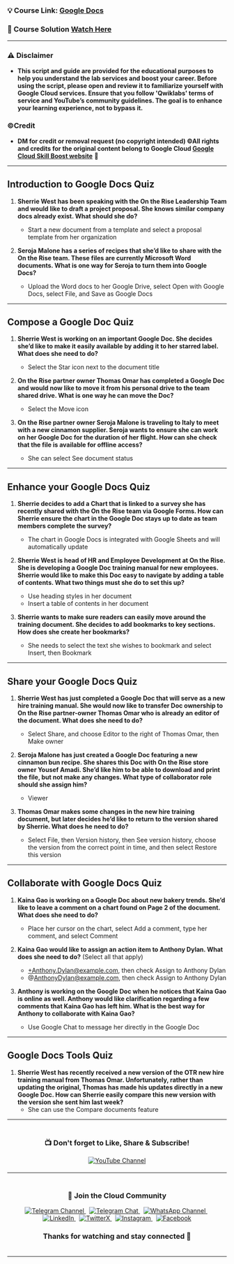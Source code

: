 
### 💡 Course Link: [Google Docs](https://www.cloudskillsboost.google/course_templates/195)

### 🚀 Course Solution [Watch Here](https://youtu.be/uLrs5leAHAQ)

---

### ⚠️ Disclaimer
- **This script and guide are provided for  the educational purposes to help you understand the lab services and boost your career. Before using the script, please open and review it to familiarize yourself with Google Cloud services. Ensure that you follow 'Qwiklabs' terms of service and YouTube’s community guidelines. The goal is to enhance your learning experience, not to bypass it.**

### ©Credit
- **DM for credit or removal request (no copyright intended) ©All rights and credits for the original content belong to Google Cloud [Google Cloud Skill Boost website](https://www.cloudskillsboost.google/)** 🙏

---

## **Introduction to Google Docs Quiz**

1. **Sherrie West has been speaking with the On the Rise Leadership Team and would like to draft a project proposal. She knows similar company docs already exist. What should she do?**  
   - Start a new document from a template and select a proposal template from her organization

2. **Seroja Malone has a series of recipes that she’d like to share with the On the Rise team. These files are currently Microsoft Word documents. What is one way for Seroja to turn them into Google Docs?**  
   - Upload the Word docs to her Google Drive, select Open with Google Docs, select File, and Save as Google Docs

---

## **Compose a Google Doc Quiz**

1. **Sherrie West is working on an important Google Doc. She decides she’d like to make it easily available by adding it to her starred label. What does she need to do?**  
   - Select the Star icon next to the document title

2. **On the Rise partner owner Thomas Omar has completed a Google Doc and would now like to move it from his personal drive to the team shared drive. What is one way he can move the Doc?**  
   - Select the Move icon

3. **On the Rise partner owner Seroja Malone is traveling to Italy to meet with a new cinnamon supplier. Seroja wants to ensure she can work on her Google Doc for the duration of her flight. How can she check that the file is available for offline access?**  
   - She can select See document status

---

## **Enhance your Google Docs Quiz**

1. **Sherrie decides to add a Chart that is linked to a survey she has recently shared with the On the Rise team via Google Forms. How can Sherrie ensure the chart in the Google Doc stays up to date as team members complete the survey?**  
   - The chart in Google Docs is integrated with Google Sheets and will automatically update

2. **Sherrie West is head of HR and Employee Development at On the Rise. She is developing a Google Doc training manual for new employees. Sherrie would like to make this Doc easy to navigate by adding a table of contents. What two things must she do to set this up?**  
   - Use heading styles in her document  
   - Insert a table of contents in her document

3. **Sherrie wants to make sure readers can easily move around the training document. She decides to add bookmarks to key sections. How does she create her bookmarks?**  
   - She needs to select the text she wishes to bookmark and select Insert, then Bookmark

---

## **Share your Google Docs Quiz**

1. **Sherrie West has just completed a Google Doc that will serve as a new hire training manual. She would now like to transfer Doc ownership to On the Rise partner-owner Thomas Omar who is already an editor of the document. What does she need to do?**  
   - Select Share, and choose Editor to the right of Thomas Omar, then Make owner

2. **Seroja Malone has just created a Google Doc featuring a new cinnamon bun recipe. She shares this Doc with On the Rise store owner Yousef Amadi. She’d like him to be able to download and print the file, but not make any changes. What type of collaborator role should she assign him?**  
   - Viewer

3. **Thomas Omar makes some changes in the new hire training document, but later decides he’d like to return to the version shared by Sherrie. What does he need to do?**  
   - Select File, then Version history, then See version history, choose the version from the correct point in time, and then select Restore this version

---

## **Collaborate with Google Docs Quiz**

1. **Kaina Gao is working on a Google Doc about new bakery trends. She’d like to leave a comment on a chart found on Page 2 of the document. What does she need to do?**  
   - Place her cursor on the chart, select Add a comment, type her comment, and select Comment

2. **Kaina Gao would like to assign an action item to Anthony Dylan. What does she need to do?** (Select all that apply)  
   - +Anthony.Dylan@example.com, then check Assign to Anthony Dylan  
   - @AnthonyDylan@example.com, then check Assign to Anthony Dylan

3. **Anthony is working on the Google Doc when he notices that Kaina Gao is online as well. Anthony would like clarification regarding a few comments that Kaina Gao has left him. What is the best way for Anthony to collaborate with Kaina Gao?**  
   - Use Google Chat to message her directly in the Google Doc

---

## **Google Docs Tools Quiz**

1. **Sherrie West has recently received a new version of the OTR new hire training manual from Thomas Omar. Unfortunately, rather than updating the original, Thomas has made his updates directly in a new Google Doc. How can Sherrie easily compare this new version with the version she sent him last week?**  
   - She can use the Compare documents feature

---


<div align="center" style="padding: 5px;">
  <h3>📺 Don't forget to Like, Share & Subscribe!</h3>

  <a href="https://www.youtube.com/@techcps">
    <img src="https://img.shields.io/badge/YouTube-TechCPS-FF0000?style=for-the-badge&logo=youtube&logoColor=white" alt="YouTube Channel">
  </a>
</div>

---

<div align="center" style="padding: 5px;">
  <h3>📱 Join the Cloud Community</h3>

  <a href="https://t.me/Techcps">
    <img src="https://img.shields.io/badge/Telegram_Channel-0088cc?style=for-the-badge&logo=telegram&logoColor=white" alt="Telegram Channel">
  </a>
  &nbsp;
  <a href="https://t.me/Techcpschat">
    <img src="https://img.shields.io/badge/Telegram_Chat-0088cc?style=for-the-badge&logo=telegram&logoColor=white" alt="Telegram Chat">
  </a>
  &nbsp;
  <a href="https://whatsapp.com/channel/0029Va9nne147XeIFkXYv71A">
    <img src="https://img.shields.io/badge/WhatsApp_Channel-25D366?style=for-the-badge&logo=whatsapp&logoColor=white" alt="WhatsApp Channel">
  </a>
  &nbsp;
  <a href="https://www.linkedin.com/company/techcps/">
    <img src="https://img.shields.io/badge/LinkedIn-TechCPS-0077B5?style=for-the-badge&logo=linkedin&logoColor=white" alt="LinkedIn">
  </a>
  &nbsp;
  <a href="https://twitter.com/Techcps_/">
    <img src="https://img.shields.io/badge/TwitterX-TechCPS-000000?style=for-the-badge&logo=x&logoColor=white" alt="TwitterX">
  </a>
  &nbsp;
  <a href="https://instagram.com/techcps/">
    <img src="https://img.shields.io/badge/Instagram-TechCPS-E4405F?style=for-the-badge&logo=instagram&logoColor=white" alt="Instagram">
  </a>
  &nbsp;
  <a href="https://facebook.com/techcps/">
    <img src="https://img.shields.io/badge/Facebook-TechCPS-1877F2?style=for-the-badge&logo=facebook&logoColor=white" alt="Facebook">
  </a>

  <h3>Thanks for watching and stay connected 🙂</h3>
</div>

---
